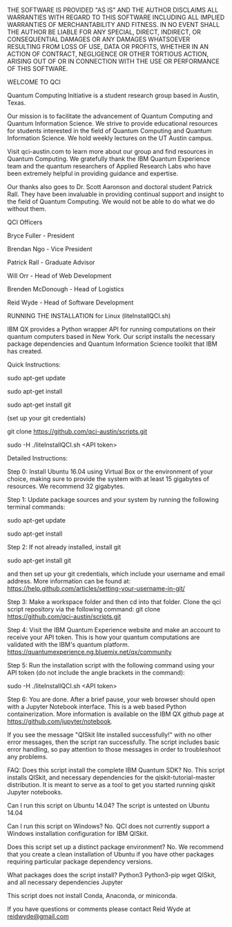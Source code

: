 THE SOFTWARE IS PROVIDED "AS IS" AND THE AUTHOR DISCLAIMS ALL WARRANTIES
WITH REGARD TO THIS SOFTWARE INCLUDING ALL IMPLIED WARRANTIES OF
MERCHANTABILITY AND FITNESS. IN NO EVENT SHALL THE AUTHOR BE LIABLE FOR
ANY SPECIAL, DIRECT, INDIRECT, OR CONSEQUENTIAL DAMAGES OR ANY DAMAGES
WHATSOEVER RESULTING FROM LOSS OF USE, DATA OR PROFITS, WHETHER IN AN
ACTION OF CONTRACT, NEGLIGENCE OR OTHER TORTIOUS ACTION, ARISING OUT OF
OR IN CONNECTION WITH THE USE OR PERFORMANCE OF THIS SOFTWARE.



WELCOME TO QCI

Quantum Computing Initiative is a student research group based in Austin, Texas.

Our mission is to facilitate the advancement of Quantum Computing and Quantum Information Science. We strive to provide educational resources for students interested in the field of Quantum Computing and Quantum Information Science. We hold weekly lectures on the UT Austin campus. 

Visit qci-austin.com to learn more about our group and find resources in Quantum Computing. 
We gratefully thank the IBM Quantum Experience team and the quantum researchers of Applied Research Labs who have been extremely helpful in providing guidance and expertise.

Our thanks also goes to Dr. Scott Aaronson and doctoral student Patrick Rall. They have been invaluable in providing continual support and insight to the field of Quantum Computing. We would not be able to do what we do without them. 


QCI Officers

Bryce Fuller - President

Brendan Ngo - Vice President

Patrick Rall - Graduate Advisor

Will Orr - Head of Web Development

Brenden McDonough - Head of Logistics

Reid Wyde - Head of Software Development


RUNNING THE INSTALLATION for Linux (liteInstallQCI.sh)

IBM QX provides a Python wrapper API for running computations on their quantum computers based in New York. Our script installs the necessary package dependencies and Quantum Information Science toolkit that IBM has created. 

Quick Instructions:

sudo apt-get update

sudo apt-get install

sudo apt-get install git

(set up your git credentials)

git clone https://github.com/qci-austin/scripts.git

sudo -H ./liteInstallQCI.sh \<API token\>

Detailed Instructions:

Step 0: 
Install Ubuntu 16.04 using Virtual Box or the environment of your choice, making sure to provide the system with at least 15 gigabytes of resources. We recommend 32 gigabytes. 

Step 1: Update package sources and your system by running the following terminal commands:

sudo apt-get update

sudo apt-get install

Step 2: If not already installed, install git

sudo apt-get install git

and then set up your git credentials, which include your username and email address. More information can be found at:
https://help.github.com/articles/setting-your-username-in-git/

Step 3: Make a workspace folder and then cd into that folder. Clone the qci script repository via the following command:
git clone https://github.com/qci-austin/scripts.git

Step 4: Visit the IBM Quantum Experience website and make an account to receive your API token. This is how your quantum computations are validated with the IBM\'s quantum platform. 
https://quantumexperience.ng.bluemix.net/qx/community

Step 5: Run the installation script with the following command using your API token (do not include the angle brackets in the command):

sudo -H ./liteInstallQCI.sh \<API token\>

Step 6: You are done. After a brief pause, your web browser should open with a Jupyter Notebook interface. This is a web based Python containerization. More information is available on the IBM QX github page at https://github.com/jupyter/notebook. 

If you see the message "QISkit lite installed successfully!" with no other error messages, then the script ran successfully. The script includes basic error handling, so pay attention to those messages in order to troubleshoot any problems.


FAQ:
Does this script install the complete IBM Quantum SDK?
No. This script installs QISkit, and necessary dependencies for the qiskit-tutorial-master distribution. It is meant to serve as a tool to get you started running qiskit Jupyter notebooks. 

Can I run this script on Ubuntu 14.04?
The script is untested on Ubuntu 14.04

Can I run this script on Windows?
No. QCI does not currently support a Windows installation configuration for IBM QISkit.

Does this script set up a distinct package environment?
No. We recommend that you create a clean installation of Ubuntu if you have other packages requiring particular package dependency versions. 

What packages does the script install?
Python3
Python3-pip 
wget
QISkit, and all necessary dependencies
Jupyter

This script does not install Conda, Anaconda, or miniconda.



If you have questions or comments please contact Reid Wyde at 
reidwyde@gmail.com 









 
















 

